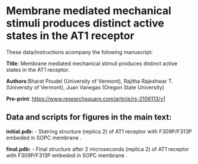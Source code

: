 # Membrane mediated mechanical stimuli produces distinct active states in the AT1 receptor

These data/instructions acompany the folowing manuscript: <br>

**Title**: Membrane mediated mechanical stimuli produces distinct active states in the AT1 receptor.<br>

**Authors**:Bharat Poudel (University of Vermont), Rajitha Rajeshwar T. (University of Vermont), Juan Vanegas (Oregon State University)<br>

**Pre-print**: https://www.researchsquare.com/article/rs-2106113/v1 <br>

## Data and scripts for figures in the main text:

**initial.pdb:** - Statring structure (replica 2) of AT1 receptor with F309P/F313P embeded in SOPC membrane .<br> 

**final.pdb:** - Final structure after 2 microseconds (replica 2) of AT1 receptor with F309P/F313P embeded in SOPC membrane .<br>

